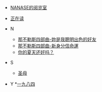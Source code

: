 <!-- docs/_sidebar.md -->

* [NANASE的阅览室](README)
* [正在读](guide)

* N
  * [那不勒斯四部曲-妳是我聰明出色的好友](N/那不勒斯四部曲-妳是我聰明出色的好友/README.md)
  * [那不勒斯四部曲-新身分信命運](N/那不勒斯四部曲-新身分新命運/README.md)
  * [你的夏天还好吗？](N/你的夏天还好吗？/README.md)


* S
  * [圣母](S/圣母/README.md)


* Y
  *[一九八四](Y/一九八四/README.md)